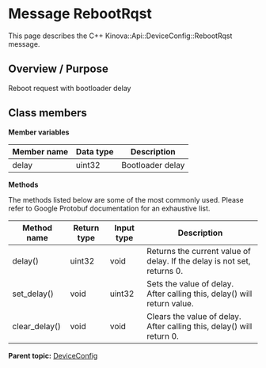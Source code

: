 # Message RebootRqst

This page describes the C++ Kinova::Api::DeviceConfig::RebootRqst message.

## Overview / Purpose

Reboot request with bootloader delay

## Class members

 **Member variables** 

|Member name|Data type|Description|
|-----------|---------|-----------|
|delay|uint32|Bootloader delay|

 **Methods** 

The methods listed below are some of the most commonly used. Please refer to Google Protobuf documentation for an exhaustive list.

|Method name|Return type|Input type|Description|
|-----------|-----------|----------|-----------|
|delay\(\)|uint32|void|Returns the current value of delay. If the delay is not set, returns 0.|
|set\_delay\(\)|void|uint32|Sets the value of delay. After calling this, delay\(\) will return value.|
|clear\_delay\(\)|void|void|Clears the value of delay. After calling this, delay\(\) will return 0.|

**Parent topic:** [DeviceConfig](../references/summary_DeviceConfig.md)

